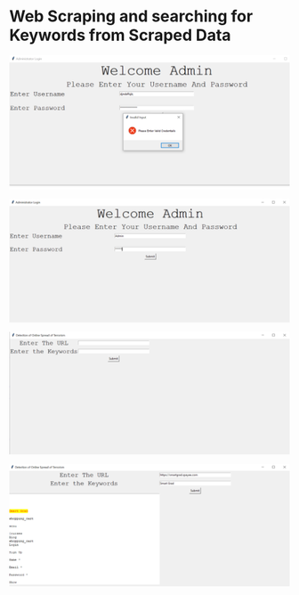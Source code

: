 # Web Scraping and searching for Keywords from Scraped Data

![](https://github.com/sneha-almeida/Web-Scraping/blob/main/ss-1.PNG)



![](https://github.com/sneha-almeida/Web-Scraping/blob/main/ss-2.PNG)



![](https://github.com/sneha-almeida/Web-Scraping/blob/main/ss-3.PNG)



![](https://github.com/sneha-almeida/Web-Scraping/blob/main/ss-4.PNG)
